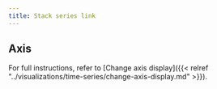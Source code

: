 ```yaml
---
title: Stack series link
---
```


## Axis

For full instructions, refer to [Change axis display]({{< relref "../visualizations/time-series/change-axis-display.md" >}}).
